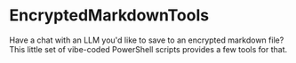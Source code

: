 # EncryptedMarkdownTools
Have a chat with an LLM you'd like to save to an encrypted markdown file?  This little set of vibe-coded PowerShell scripts provides a few tools for that.
